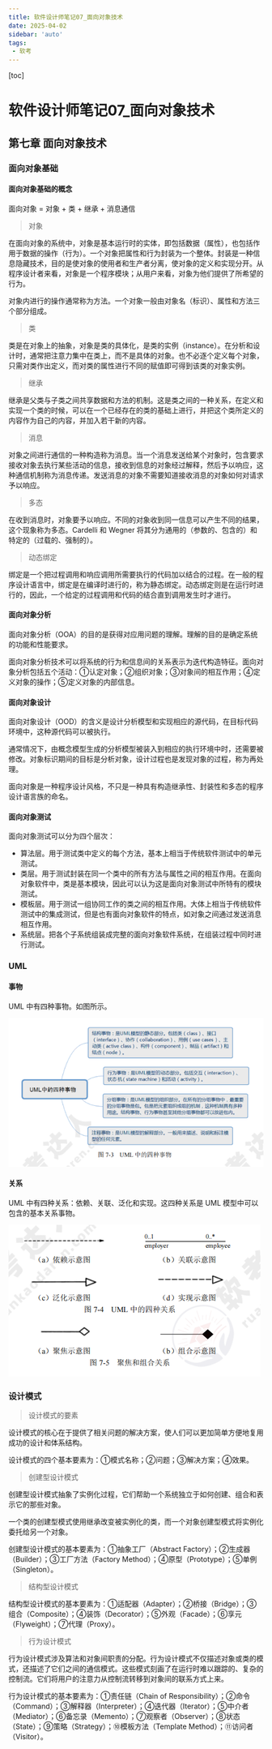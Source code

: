 ```yaml
---
title: 软件设计师笔记07_面向对象技术
date: 2025-04-02
sidebar: 'auto'
tags:
 - 软考
---
```


[toc]

# 软件设计师笔记07_面向对象技术

## 第七章 面向对象技术

### 面向对象基础

#### 面向对象基础的概念

面向对象 = 对象 + 类 + 继承 + 消息通信 

> 对象

在面向对象的系统中，对象是基本运行时的实体，即包括数据（属性），也包括作用于数据的操作（行为）。一个对象把属性和行为封装为一个整体。封装是一种信息隐藏技术，目的是使对象的使用者和生产者分离，使对象的定义和实现分开。从程序设计者来看，对象是一个程序模块；从用户来看，对象为他们提供了所希望的行为。

对象内进行的操作通常称为方法。一个对象一般由对象名（标识）、属性和方法三个部分组成。

> 类

类是在对象上的抽象，对象是类的具体化，是类的实例（instance）。在分析和设计时，通常把注意力集中在类上，而不是具体的对象。也不必逐个定义每个对象，只需对类作出定义，而对类的属性进行不同的赋值即可得到该类的对象实例。

> 继承

继承是父类与子类之间共享数据和方法的机制。这是类之间的一种关系，在定义和实现一个类的时候，可以在一个已经存在的类的基础上进行，并把这个类所定义的内容作为自己的内容，并加入若干新的内容。

> 消息

对象之间进行通信的一种构造称为消息。当一个消息发送给某个对象时，包含要求接收对象去执行某些活动的信息，接收到信息的对象经过解释，然后予以响应，这种通信机制称为消息传递。发送消息的对象不需要知道接收消息的对象如何对请求予以响应。

> 多态

在收到消息时，对象要予以响应。不同的对象收到同一信息可以产生不同的结果，这个现象称为多态。Cardelli 和 Wegner 将其分为通用的（参数的、包含的）和特定的（过载的、强制的）。

> 动态绑定

绑定是一个把过程调用和响应调用所需要执行的代码加以结合的过程。在一般的程序设计语言中，绑定是在编译时进行的，称为静态绑定。动态绑定则是在运行时进行的，因此，一个给定的过程调用和代码的结合直到调用发生时才进行。

#### 面向对象分析

面向对象分析（OOA）的目的是获得对应用问题的理解。理解的目的是确定系统的功能和性能要求。

面向对象分析技术可以将系统的行为和信息间的关系表示为迭代构造特征。面向对象分析包括五个活动：①认定对象；②组织对象；③对象间的相互作用；④定义对象的操作；⑤定义对象的内部信息。

#### 面向对象设计

面向对象设计（OOD）的含义是设计分析模型和实现相应的源代码，在目标代码环境中，这种源代码可以被执行。

通常情况下，由概念模型生成的分析模型被装入到相应的执行环境中时，还需要被修改。对象标识期间的目标是分析对象，设计过程也是发现对象的过程，称为再处理。

面向对象是一种程序设计风格，不只是一种具有构造继承性、封装性和多态的程序设计语言族的命名。

#### 面向对象测试

面向对象测试可以分为四个层次：
- 算法层。用于测试类中定义的每个方法，基本上相当于传统软件测试中的单元测试。
- 类层。用于测试封装在同一个类中的所有方法与属性之间的相互作用。在面向对象软件中，类是基本模块，因此可以认为这是面向对象测试中所特有的模块测试。
- 模板层。用于测试一组协同工作的类之间的相互作用。大体上相当于传统软件测试中的集成测试，但是也有面向对象软件的特点，如对象之间通过发送消息相互作用。
- 系统层。把各个子系统组装成完整的面向对象软件系统，在组装过程中同时进行测试。


### UML

#### 事物

UML 中有四种事物。如图所示。

![ruankao_20241023160624.png](../blog_img/ruankao_20241023160624.png)

#### 关系

UML 中有四种关系：依赖、关联、泛化和实现。这四种关系是 UML 模型中可以包含的基本关系事物。

![ruankao_20241023160820.png](../blog_img/ruankao_20241023160820.png)


### 设计模式

> 设计模式的要素

设计模式的核心在于提供了相关问题的解决方案，使人们可以更加简单方便地复用成功的设计和体系结构。

设计模式的四个基本要素为：①模式名称；②问题；③解决方案；④效果。

> 创建型设计模式

创建型设计模式抽象了实例化过程，它们帮助一个系统独立于如何创建、组合和表示它的那些对象。

一个类的创建型模式使用继承改变被实例化的类，而一个对象创建型模式将实例化委托给另一个对象。

创建型设计模式的基本要素为：①抽象工厂（Abstract Factory）；②生成器（Builder）；③工厂方法（Factory Method）；④原型（Prototype）；⑤单例（Singleton）。

> 结构型设计模式

结构型设计模式的基本要素为：①适配器（Adapter）；②桥接（Bridge）；③组合（Composite）；④装饰（Decorator）；⑤外观（Facade）；⑥享元（Flyweight）；⑦代理（Proxy）。

> 行为设计模式

行为设计模式涉及算法和对象间职责的分配。行为设计模式不仅描述对象或类的模式，还描述了它们之间的通信模式。这些模式刻画了在运行时难以跟踪的、复杂的控制流。它们将用户的注意力从控制流转移到对象间的联系方式上来。

行为设计模式的基本要素为：①责任链（Chain of Responsibility）；②命令（Command）；③解释器（Interpreter）；④迭代器（Iterator）；⑤中介者（Mediator）；⑥备忘录（Memento）；⑦观察者（Observer）；⑧状态（State）；⑨策略（Strategy）；⑩模板方法（Template Method）；⑪访问者（Visitor）。

